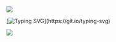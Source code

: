 <img src="https://capsule-render.vercel.app/api?type=waving&color=gradient&height=120&section=header" />

[![Typing SVG](https://readme-typing-svg.herokuapp.com/?color=gradient&size=32&center=true&vCenter=true&width=1100&lines=Meu+nome+é+Júlio+César!/+My+name+is+Júlio+César!;Eu+tenho+20+anos.+/+I+have+20+years.;Faço+faculdade+na+PUC-MG.+/+I+attend+college+at+PUC-MG.;Curso+Ciências+da+Computação.+/+I+study+Computer+Science.;Bem+Vindo+(a)!+/+Welcome!)](https://git.io/typing-svg)

































<img src="https://capsule-render.vercel.app/api?type=waving&color=gradient&height=120&section=footer"/>
